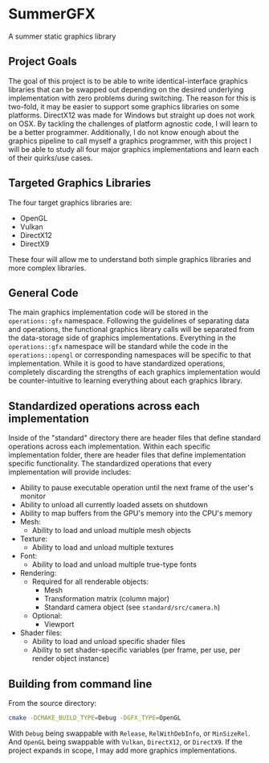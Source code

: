# SummerGFX
A summer static graphics library

## Project Goals
The goal of this project is to be able to write identical-interface graphics libraries that can be swapped out depending on the desired underlying implementation with zero problems during switching.
The reason for this is two-fold, it may be easier to support some graphics libraries on some platforms. 
DirectX12 was made for Windows but straight up does not work on OSX. 
By tackling the challenges of platform agnostic code, I will learn to be a better programmer.
Additionally, I do not know enough about the graphics pipeline to call myself a graphics programmer, with this project I will be able to study all four major graphics implementations and learn each of their quirks/use cases.

## Targeted Graphics Libraries
The four target graphics libraries are:
- OpenGL
- Vulkan
- DirectX12
- DirectX9

These four will allow me to understand both simple graphics libraries and more complex libraries.

## General Code
The main graphics implementation code will be stored in the `operations::gfx` namespace. 
Following the guidelines of separating data and operations, the functional graphics library calls will be separated from the data-storage side of graphics implementations. 
Everything in the `operations::gfx` namespace will be standard while the code in the `operations::opengl` or corresponding namespaces will be specific to that implementation. 
While it is good to have standardized operations, completely discarding the strengths of each graphics implementation would be counter-intuitive to learning everything about each graphics library.

## Standardized operations across each implementation
Inside of the "standard" directory there are header files that define standard operations across each implementation.
Within each specific implementation folder, there are header files that define implementation specific functionality.
The standardized operations that every implementation will provide includes:
- Ability to pause executable operation until the next frame of the user's monitor
- Ability to unload all currently loaded assets on shutdown
- Ability to map buffers from the GPU's memory into the CPU's memory
- Mesh:
    - Ability to load and unload multiple mesh objects
- Texture:
    - Ability to load and unload multiple textures
- Font:
    - Ability to load and unload multiple true-type fonts
- Rendering:
    - Required for all renderable objects:
        - Mesh
        - Transformation matrix (column major)
        - Standard camera object (see `standard/src/camera.h`)
    - Optional:
        - Viewport
- Shader files:
    - Ability to load and unload specific shader files
    - Ability to set shader-specific variables (per frame, per use, per render object instance)

## Building from command line
From the source directory:
```bash
cmake -DCMAKE_BUILD_TYPE=Debug -DGFX_TYPE=OpenGL
```
With `Debug` being swappable with `Release`, `RelWithDebInfo`, or `MinSizeRel`.
And `OpenGL` being swappable with `Vulkan`, `DirectX12`, or `DirectX9`.
If the project expands in scope, I may add more graphics implementations.
